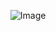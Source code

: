 ⠀⠀⠀⠀⠀⠀⠀![Image](https://github.com/user-attachments/assets/4407a2e2-6b70-438e-abad-e4132837388a)
⠀⠀⠀⠀⠀⠀⠀⠀⠀⠀⠀⠀⠀⠀⠀⠀⠀⠀⠀⠀⠀⠀⠀⠀⠀⠀⠀‎ ‎  ‎   ‎   ‎   ‎  ‎  ‎  ‎  ‎ ⠀ ‎  ‎   ‎    ‎  ‎  ‎  ‎  ‎ ⠀  
